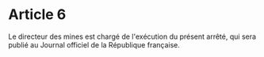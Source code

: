 # Article 6

Le directeur des mines est chargé de l'exécution du présent arrêté, qui sera publié au Journal officiel de la République française.

